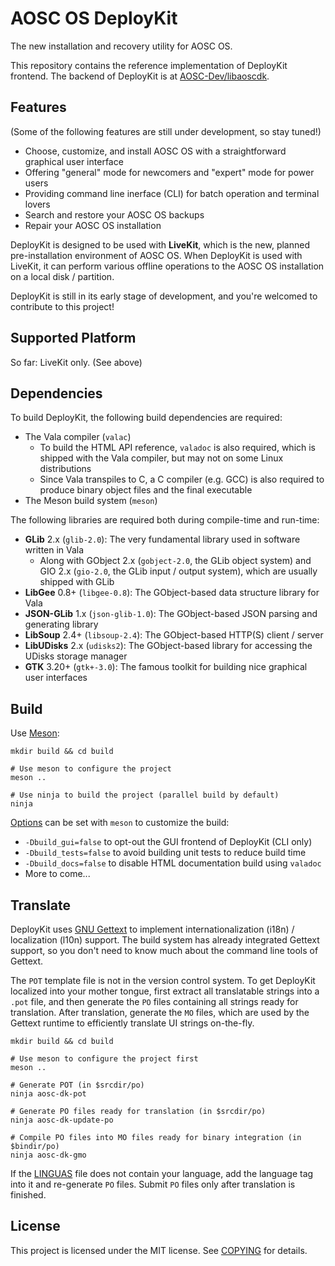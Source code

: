 # AOSC OS DeployKit

The new installation and recovery utility for AOSC OS.

This repository contains the reference implementation of DeployKit frontend. The backend of DeployKit is at [AOSC-Dev/libaoscdk](https://github.com/AOSC-Dev/libaoscdk).

## Features

(Some of the following features are still under development, so stay tuned!)

- Choose, customize, and install AOSC OS with a straightforward graphical user interface
- Offering "general" mode for newcomers and "expert" mode for power users
- Providing command line inerface (CLI) for batch operation and terminal lovers
- Search and restore your AOSC OS backups
- Repair your AOSC OS installation

DeployKit is designed to be used with **LiveKit**, which is the new, planned pre-installation environment of AOSC OS. When DeployKit is used with LiveKit, it can perform various offline operations to the AOSC OS installation on a local disk / partition.

DeployKit is still in its early stage of development, and you're welcomed to contribute to this project!

## Supported Platform

So far: LiveKit only. (See above)

## Dependencies

To build DeployKit, the following build dependencies are required:

- The Vala compiler (`valac`)
  - To build the HTML API reference, `valadoc` is also required, which is shipped with the Vala compiler, but may not on some Linux distributions
  - Since Vala transpiles to C, a C compiler (e.g. GCC) is also required to produce binary object files and the final executable
- The Meson build system (`meson`)

The following libraries are required both during compile-time and run-time:

- **GLib** 2.x (`glib-2.0`): The very fundamental library used in software written in Vala
  - Along with GObject 2.x (`gobject-2.0`, the GLib object system) and GIO 2.x (`gio-2.0`, the GLib input / output system), which are usually shipped with GLib
- **LibGee** 0.8+ (`libgee-0.8`): The GObject-based data structure library for Vala
- **JSON-GLib** 1.x (`json-glib-1.0`): The GObject-based JSON parsing and generating library
- **LibSoup** 2.4+ (`libsoup-2.4`): The GObject-based HTTP(S) client / server
- **LibUDisks** 2.x (`udisks2`): The GObject-based library for accessing the UDisks storage manager
- **GTK** 3.20+ (`gtk+-3.0`): The famous toolkit for building nice graphical user interfaces

## Build

Use [Meson](https://mesonbuild.com):

```shell
mkdir build && cd build

# Use meson to configure the project
meson ..

# Use ninja to build the project (parallel build by default)
ninja
```

[Options](meson_options.txt) can be set with `meson` to customize the build:

- `-Dbuild_gui=false` to opt-out the GUI frontend of DeployKit (CLI only)
- `-Dbuild_tests=false` to avoid building unit tests to reduce build time
- `-Dbuild_docs=false` to disable HTML documentation build using `valadoc`
- More to come...

## Translate

DeployKit uses [GNU Gettext][gettext] to implement internationalization (i18n) / localization (l10n) support. The build system has already integrated Gettext support, so you don't need to know much about the command line tools of Gettext.

The `POT` template file is not in the version control system. To get DeployKit localized into your mother tongue, first extract all translatable strings into a `.pot` file, and then generate the `PO` files containing all strings ready for translation. After translation, generate the `MO` files, which are used by the Gettext runtime to efficiently translate UI strings on-the-fly.

```shell
mkdir build && cd build

# Use meson to configure the project first
meson ..

# Generate POT (in $srcdir/po)
ninja aosc-dk-pot

# Generate PO files ready for translation (in $srcdir/po)
ninja aosc-dk-update-po

# Compile PO files into MO files ready for binary integration (in $bindir/po)
ninja aosc-dk-gmo
```

If the [LINGUAS](po/LINGUAS) file does not contain your language, add the language tag into it and re-generate `PO` files. Submit `PO` files only after translation is finished.

[gettext]: https://www.gnu.org/software/gettext/

## License

This project is licensed under the MIT license. See [COPYING](COPYING) for details.
